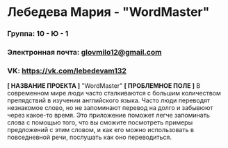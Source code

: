 # Лебедева Мария - "WordMaster"
### Группа: 10 - Ю - 1
### Электронная почта: glovmilo12@gmail.com
### VK: https://vk.com/lebedevam132
**[ НАЗВАНИЕ ПРОЕКТА ]**
"WordMaster"
**[ ПРОБЛЕМНОЕ ПОЛЕ ]**
В современном мире люди часто сталкиваются с большим количеством препядствий в изучении английского языка. Часто люди переводят незнакомое слово, но не запоминают перевод на долго и забывюют через какое-то время. Это приложение поможет легче запоминать слова с помощью того, что вы сможите посмотреть примеры предложений с этим словом, и как его можно использовать в повседневной речи, послушать как оно переводиться.
